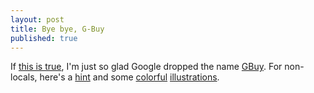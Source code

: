 ```yaml
---
layout: post
title: Bye bye, G-Buy
published: true
---
```

If [this is true](http://blogs.zdnet.com/Google/?p=208), I'm just so glad Google dropped the name [GBuy](http://www.google.com/search?q=gbuy). For non-locals, here's a [hint](http://www.urbandictionary.com/define.php?term=cheebye) and some [colorful](http://theory.isthereason.com/?p=732) [illustrations](http://crackmynuts.blogspot.com/2006/02/googles-new-payment-system.html).

